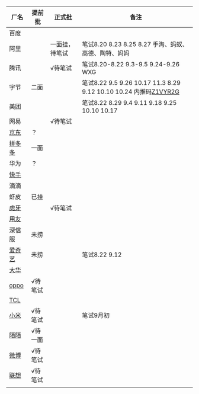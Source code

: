 | 厂名                                                         | 提前批  | 正式批         | 备注                                                         |
| ------------------------------------------------------------ | ------- | -------------- | ------------------------------------------------------------ |
| 百度                                                         |         |                |                                                              |
| 阿里                                                         |         | 一面挂，待笔试 | 笔试8.20 8.23 8.25 8.27 手淘、蚂蚁、高德、陶特、妈妈         |
| 腾讯                                                         |         | √待笔试        | 笔试8.20-8.22 9.3-9.5 9.24-9.26 WXG                          |
| 字节                                                         | 二面    |                | 笔试8.22 9.5 9.26 10.17 11.3 8.29 9.12 10.10 10.24  内推码[Z1VYR2G](https://jobs.bytedance.com/campus/position/6994377840662595877/detail?referral_code=SAVV9DM) |
| 美团                                                         |         |                | 笔试8.22 8.29 9.4 9.11 9.18 9.25 10.10 10.17                 |
| 网易                                                         |         | √待笔试        |                                                              |
| [京东](https://campus.jd.com/#/details?id=1606&type=present) | ？      |                |                                                              |
| [拼多多](https://careers.pinduoduo.com/campus/personal-center) | 一面    |                |                                                              |
| 华为                                                         | ？      |                |                                                              |
| [快手](https://www.nowcoder.com/discuss/708870)              |         |                |                                                              |
| 滴滴                                                         |         |                |                                                              |
| 虾皮                                                         | 已挂    |                |                                                              |
| [虎牙](https://app.mokahr.com/campus_apply/huya/4112#/page/%E6%A0%A1%E5%9B%AD%E6%8B%9B%E8%81%98) |         | √待笔试        |                                                              |
| [用友](https://www.hotjob.cn/wt/yonyou/web/index?brandCode=1#/pc) |         |                |                                                              |
| 深信服                                                       | 未捞    |                |                                                              |
| [爱奇艺](https://campus.iqiyi.com/campus_apply/iqiyi/36804#/job/425e3fdf-ef72-4339-b75f-91a47acf8165) | 未捞    |                | 笔试8.22 9.12                                                |
| [大华](https://dahua.zhiye.com/Portal/Apply/Index)           |         |                |                                                              |
| [oppo](https://careers.oppo.com/campus/post/detail?id=56&privacyVal) | √待笔试 |                |                                                              |
| [TCL](https://sc.hotjob.cn/wt/TCL/web/index/webPositionN300!getOnePosition?postId=226233&brandCode=1&orgId=101206&recruitType=1&columnId=1&operational=b0740a12ce116e867b85138dbc86bd4de33920ad82bd1d933867386c43766207e9507669ab2c5ffe05c1f0032ab135fac074e412fe3b8685e813ce5855d1853407ab745aa8c9c7b3a91abb34fabe9a82116fcadcb3a1a2209b4170107419674b4d85da3c398a1efb6d5fc933fd5322bc9d9bb007e708377bf012dc7cd0f0baeb951a249a3221b774) |         |                |                                                              |
| [小米](https://app.mokahr.com/recommendation-apply/xiaomi/3527?recommendCode=AHHdN&codeType=1#/job/692fcf76-609d-491e-aa62-f7cf6afc4036) | √待笔试 |                | 笔试9月初                                                    |
| [陌陌](https://app.mokahr.com/recommendation-apply/immomo/2050?recommendCode=AAjTu&codeType=1#/job/5d67044b-ad04-4307-aeba-69ed4718a93d) | √待一面 |                |                                                              |
| [微博](https://career.sina.com.cn/portal/portalposition/detail?id=2529) | √待笔试 |                |                                                              |
| [联想](https://talent.lenovo.com.cn/joblist?apply_to=campus) | √待笔试 |                |                                                              |
|                                                              |         |                |                                                              |


